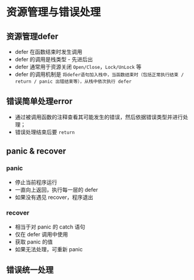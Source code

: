 # 资源管理与错误处理

## 资源管理defer

- defer 在函数结束时发生调用
- defer 的调用是栈类型 - 先进后出
- defer 通常用于资源关闭 `Open/Close`，`Lock/UnLock` 等
- defer 的调用机制是 `将defer语句加入栈中，当函数结束时（包括正常执行结束 / return / panic 出错结束等），从栈中依次执行 defer`

## 错误简单处理error

- 通过被调用函数的注释查看其可能发生的错误，然后依据错误类型并进行处理；
- 错误处理结束后要 `return`

## panic & recover

### panic

- 停止当前程序运行
- 一直向上返回，执行每一层的 defer
- 如果没有遇见 recover，程序退出

### recover

- 相当于对 panic 的 catch 语句
- 仅在 defer 调用中使用
- 获取 panic 的值
- 如果无法处理，可重新 panic

## 错误统一处理
